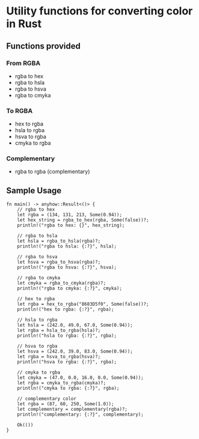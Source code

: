 # Utility functions for converting color in Rust

## Functions provided

### From RGBA
- rgba to hex
- rgba to hsla
- rgba to hsva
- rgba to cmyka

### To RGBA
- hex to rgba
- hsla to rgba
- hsva to rgba
- cmyka to rgba

### Complementary
- rgba to rgba (complementary)

## Sample Usage
```
fn main() -> anyhow::Result<()> {
    // rgba to hex
    let rgba = (134, 131, 213, Some(0.94));
    let hex_string = rgba_to_hex(rgba, Some(false))?;
    println!("rgba to hex: {}", hex_string);

    // rgba to hsla
    let hsla = rgba_to_hsla(rgba)?;
    println!("rgba to hsla: {:?}", hsla);

    // rgba to hsva
    let hsva = rgba_to_hsva(rgba)?;
    println!("rgba to hsva: {:?}", hsva);

    // rgba to cmyka
    let cmyka = rgba_to_cmyka(rgba)?;
    println!("rgba to cmyka: {:?}", cmyka);

    // hex to rgba
    let rgba = hex_to_rgba("8683D5f0", Some(false))?;
    println!("hex to rgba: {:?}", rgba);

    // hsla to rgba
    let hsla = (242.0, 49.0, 67.0, Some(0.94));
    let rgba = hsla_to_rgba(hsla)?;
    println!("hsla to rgba: {:?}", rgba);

    // hsva to rgba
    let hsva = (242.0, 39.0, 83.0, Some(0.94));
    let rgba = hsva_to_rgba(hsva)?;
    println!("hsva to rgba: {:?}", rgba);

    // cmyka to rgba
    let cmyka = (47.0, 0.0, 16.0, 0.0, Some(0.94));
    let rgba = cmyka_to_rgba(cmyka)?;
    println!("cmyka to rgba: {:?}", rgba);

    // complementary color
    let rgba = (87, 60, 250, Some(1.0));
    let complementary = complementary(rgba)?;
    println!("complementary: {:?}", complementary);

    Ok(())
}
```
